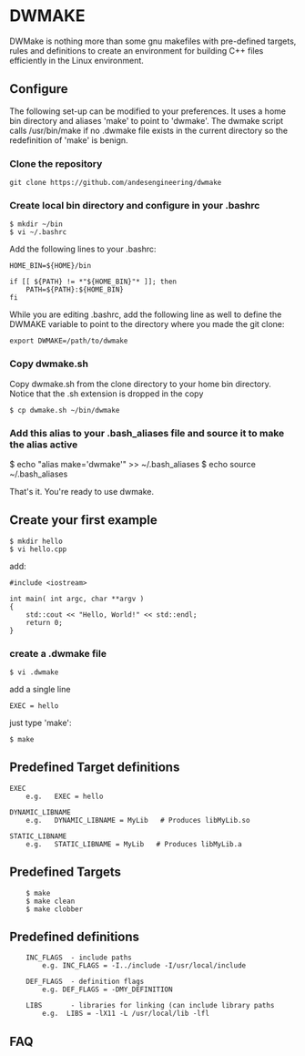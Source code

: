 # DWMAKE

DWMake is nothing more than some gnu makefiles with pre-defined targets, rules and definitions to create an environment for building C++ files efficiently in the Linux environment.  

## Configure

The following set-up can be modified to your preferences.  It uses a home bin directory and aliases 'make' to point to 'dwmake'.  The dwmake script calls /usr/bin/make if no .dwmake file exists in the current directory so the redefinition of 'make' is benign.

### Clone the repository

    git clone https://github.com/andesengineering/dwmake

### Create local bin directory and configure in your .bashrc

    $ mkdir ~/bin
    $ vi ~/.bashrc

Add the following lines to your .bashrc:

    HOME_BIN=${HOME}/bin

    if [[ ${PATH} != *"${HOME_BIN}"* ]]; then
        PATH=${PATH}:${HOME_BIN}
    fi

While you are editing .bashrc, add the following line as well to define the DWMAKE variable to point to the directory where you made the git clone:

    export DWMAKE=/path/to/dwmake


### Copy dwmake.sh
Copy dwmake.sh from the clone directory to your home bin directory.  Notice that the .sh extension is dropped in the copy

    $ cp dwmake.sh ~/bin/dwmake

### Add this alias to your .bash_aliases file and source it to make the alias active

   $ echo "alias make='dwmake'" >> ~/.bash_aliases
   $ echo source ~/.bash_aliases

That's it.  You're ready to use dwmake.

## Create your first example

    $ mkdir hello
    $ vi hello.cpp

add:

    #include <iostream>
    
    int main( int argc, char **argv )
    {
        std::cout << "Hello, World!" << std::endl;
        return 0;
    }

### create a .dwmake file 

    $ vi .dwmake

add a single line

    EXEC = hello

just type 'make':

    $ make


## Predefined Target definitions

    EXEC
        e.g.   EXEC = hello

    DYNAMIC_LIBNAME
        e.g.   DYNAMIC_LIBNAME = MyLib   # Produces libMyLib.so

    STATIC_LIBNAME
        e.g.   STATIC_LIBNAME = MyLib   # Produces libMyLib.a


## Predefined Targets

        $ make 
        $ make clean
        $ make clobber

## Predefined definitions

        INC_FLAGS  - include paths
            e.g. INC_FLAGS = -I../include -I/usr/local/include

        DEF_FLAGS  - definition flags
            e.g. DEF_FLAGS = -DMY_DEFINITION

        LIBS       - libraries for linking (can include library paths
            e.g.  LIBS = -lX11 -L /usr/local/lib -lfl


## FAQ
